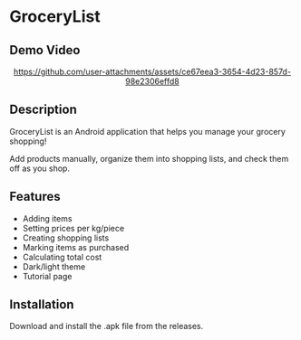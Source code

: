 # GroceryList

## Demo Video
<div align='center'>
  
  https://github.com/user-attachments/assets/ce67eea3-3654-4d23-857d-98e2306effd8
</div>

## Description
GroceryList is an Android application that helps you manage your grocery shopping!

Add products manually, organize them into shopping lists, and check them off as you shop.

## Features
- Adding items
- Setting prices per kg/piece
- Creating shopping lists
- Marking items as purchased
- Calculating total cost
- Dark/light theme
- Tutorial page
  
## Installation
Download and install the .apk file from the releases.
